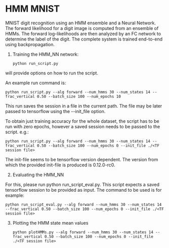 # HMM MNIST

MNIST digit recognition using an HMM ensemble and a Neural Network. The forward likelihood for a digit image is computed from an ensemble of HMMs. The forward log-likelihoods are then analyzed by an FC network to determine the label of the digit. The complete system is trained end-to-end using backpropagation.

1. Training the HMM_NN network:

	```python run_script.py```

will provide options on how to run the script.

An example run command is:

	python run_script.py --alg forward --num_hmms 30 --num_states 14 --frac_vertical 0.50 --batch_size 100 --num_epochs 10

This run saves the session in a file in the current path. The file may be later passed to tensorflow using the --init_file option. 

To obtain just training accuracy for the whole dataset, the script has to be run with zero epochs, however a saved session needs to be passed to the script. e.g.:

	python run_script.py --alg forward --num_hmms 30 --num_states 14 --frac_vertical 0.50 --batch_size 100 --num_epochs 0 --init_file ./<TF session file>

The init-file seems to be tensorflow version dependent. The version from which the provided init-file is produced is 0.12.0-rc0.

2. Evaluating the HMM_NN

For this, please run python run_script_eval.py. This script expects a saved tensorflow session to be provided as input. The command to be used is for example:

	python run_script_eval.py --alg forward --num_hmms 30 --num_states 14 --frac_vertical 0.50 --batch_size 100 --num_epochs 0 --init_file ./<TF session file>

3. Plotting the HMM state mean values

	```python plotHMMs.py --alg forward --num_hmms 30 --num_states 14 --frac_vertical 0.50 --batch_size 100 --num_epochs 0 --init_file ./<TF session file>```


